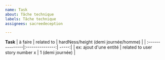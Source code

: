 ```yaml
---
name: Task
about: Tâche technique
labels: Tâche technique
assignees: sacreedeception

---
```


**Task**
| à faire  | related to | hardNess/height (demi journée/homme) |
| :---------------|:---------------:| -----:|
| ex: ajout d'une entité | related to user story number x  | 1 (demi journée) |


